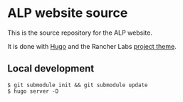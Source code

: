 # ALP website source

This is the source repository for the ALP website.

It is done with [Hugo](https://gohugo.io) and the Rancher Labs
[project theme](https://github.com/rancherlabs/projects-theme).

## Local development

``` console
$ git submodule init && git submodule update
$ hugo server -D
```
